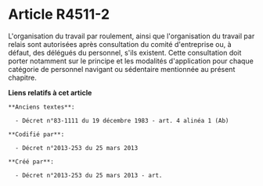 # Article R4511-2

L'organisation du travail par roulement, ainsi que l'organisation du travail par relais sont autorisées après consultation du
comité d'entreprise ou, à défaut, des délégués du personnel, s'ils existent. Cette consultation doit porter notamment sur le
principe et les modalités d'application pour chaque catégorie de personnel navigant ou sédentaire mentionnée au présent
chapitre.

**Liens relatifs à cet article**

	**Anciens textes**:

	  - Décret n°83-1111 du 19 décembre 1983 - art. 4 alinéa 1 (Ab)

	**Codifié par**:

	  - Décret n°2013-253 du 25 mars 2013

	**Créé par**:

	  - Décret n°2013-253 du 25 mars 2013 - art.
